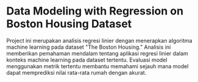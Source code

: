 # Data Modeling with Regression on Boston Housing Dataset
Project ini merupakan analisis regresi linier dengan menerapkan algoritma machine learning pada dataset "The Boston Housing." Analisis ini memberikan pemahaman mendalam tentang aplikasi regresi linier dalam konteks machine learning pada dataset tertentu. Evaluasi model menggunakan metrik tertentu membantu memahami sejauh mana model dapat memprediksi nilai rata-rata rumah dengan akurat.
